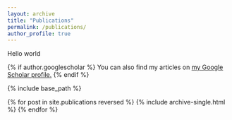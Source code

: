 ```yaml
---
layout: archive
title: "Publications"
permalink: /publications/
author_profile: true
---
```

Hello world

{% if author.googlescholar %}
  You can also find my articles on <u><a href="{{https://scholar.google.com/citations?user=D2nEigIAAAAJ&hl=en}}">my Google Scholar profile</a>.</u>
{% endif %}

{% include base_path %}

{% for post in site.publications reversed %}
  {% include archive-single.html %}
{% endfor %}
